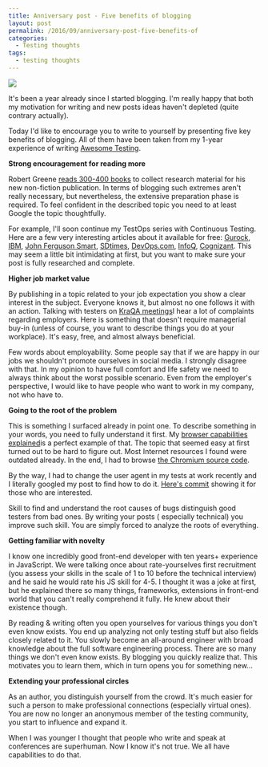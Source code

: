 ```yaml
---
title: Anniversary post - Five benefits of blogging
layout: post
permalink: /2016/09/anniversary-post-five-benefits-of
categories:
  - Testing thoughts
tags:
  - testing thoughts 
---
```


![](/images/blog/happy-birthday-icon-33.gif)

It's been a year already since I started blogging. I'm really happy that both my motivation for writing and new posts
ideas haven't depleted (quite contrary actually).

Today I'd like to encourage you to write to yourself by presenting five key benefits of blogging. All of them have been
taken from my 1-year experience of writing [Awesome Testing](https://www.awesome-testing.com/).

**Strong encouragement for reading more**

Robert
Greene [reads 300-400 books](https://medium.com/@paulorrj/the-robert-greene-method-of-writing-books-e175ade04897#.jc2dbowgm)
to collect research material for his new non-fiction publication. In terms of blogging such extremes aren't really
necessary, but nevertheless, the extensive preparation phase is required. To feel confident in the described topic you
need to at least Google the topic thoughtfully.

For example, I'll soon continue my TestOps series with Continuous Testing. Here are a few very interesting articles
about it available for
free: [Gurock](https://blog.gurock.com/continuous-delivery-testers-qa-quality/), [IBM](http://www.ibm.com/developerworks/library/d-testops-continuous-test/), [John Ferguson Smart](https://www.linkedin.com/pulse/role-qa-devops-world-john-ferguson-smart), [SDtimes](http://sdtimes.com/testing-in-a-continuous-delivery-world/2/), [DevOps.com](http://devops.com/2016/02/09/qa-devops-era/), [InfoQ](http://www.infoq.com/resource/articles/continuous-integration-howto/en/resources/Duvall_0321336380_CH06.pdf), [Cognizant](https://www.cognizant.com/whitepapers/Jumpstarting-DevOps-with-Continuous-Testing-codex1719.pdf).
This may seem a little bit intimidating at first, but you want to make sure your post is fully researched and complete.

**Higher job market value**

By publishing in a topic related to your job expectation you show a clear interest in the subject. Everyone knows it,
but almost no one follows it with an action. Talking with testers on [KraQA meetings](https://www.meetup.com/KraQA-pl/)I
hear a lot of complaints regarding employers. Here is something that doesn't require managerial buy-in (unless of
course, you want to describe things you do at your workplace). It's easy, free, and almost always beneficial.

Few words about employability. Some people say that if we are happy in our jobs we shouldn't promote ourselves in social
media. I strongly disagree with that. In my opinion to have full comfort and life safety we need to always think about
the worst possible scenario. Even from the employer's perspective, I would like to have people who want to work in my
company, not who have to.

**Going to the root of the problem**

This is something I surfaced already in point one. To describe something in your words, you need to fully understand it
first.
My [browser capabilities explained](https://awesome-testing.com/2016/02/selenium-browser-capabilities-explained.html)is
a perfect example of that. The topic that seemed easy at first turned out to be hard to figure out. Most Internet
resources I found were outdated already. In the end, I had to
browse [the Chromium source code](https://src.chromium.org/viewvc/chrome/trunk/src/chrome/common/pref_names.cc?view=markup).

By the way, I had to change the user agent in my tests at work recently and I literally googled my post to find how to
do
it. [Here's commit](https://github.com/slawekradzyminski/AwesomeTesting/commit/c4a57178ede9e836c94031f43a4b19cd6afad79d)
showing it for those who are interested.

Skill to find and understand the root causes of bugs distinguish good testers from bad ones. By writing your posts (
especially technical) you improve such skill. You are simply forced to analyze the roots of everything.

**Getting familiar with novelty**

I know one incredibly good front-end developer with ten years+ experience in JavaScript. We were talking once about
rate-yourselves first recruitment (you assess your skills in the scale of 1 to 10 before the technical interview) and he
said he would rate his JS skill for 4-5. I thought it was a joke at first, but he explained there so many things,
frameworks, extensions in front-end world that you can't really comprehend it fully. He knew about their existence
though.

By reading & writing often you open yourselves for various things you don't even know exists. You end up analyzing not
only testing stuff but also fields closely related to it. You slowly become an all-around engineer with broad knowledge
about the full software engineering process. There are so many things we don't even know exists. By blogging you quickly
realize that. This motivates you to learn them, which in turn opens you for something new...

**Extending your professional circles**

As an author, you distinguish yourself from the crowd. It's much easier for such a person to make professional
connections (especially virtual ones). You are now no longer an anonymous member of the testing community, you start to
influence and expand it.

When I was younger I thought that people who write and speak at conferences are superhuman. Now I know it's not true. We
all have capabilities to do that.
